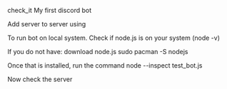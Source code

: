 check_it
My first discord bot

Add server to server using

To run bot on local system.
Check if node.js is on your system (node -v)

If you do not have: download node.js
sudo pacman -S nodejs 

Once that is installed, run the command
node --inspect test_bot.js

Now check the server

